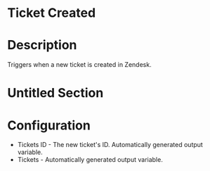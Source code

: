 ﻿# Ticket Created

# Description

Triggers when a new ticket is created in Zendesk.

# Untitled Section

# Configuration







* Tickets ID - The new ticket's ID. Automatically generated output variable.
* Tickets - Automatically generated output variable.
